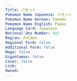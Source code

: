 ```yaml
---
﻿Title: パモット
Pokemon Name Japanese: パモット
Pokemon Name German: Pamamo
Pokemon Name English: Pawmo
Language Card: Japanese
National Dex Number: 922
Region: Paldea
Regional Form: false
Additional Form: false
Mega: false
Gigantamax: false
Cover: false
Link: 
Owned: 
---
```

